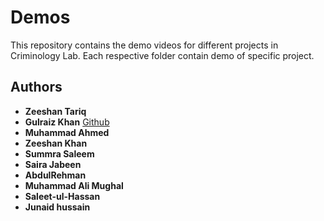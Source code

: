 # Demos
This repository contains the demo videos for different projects in Criminology Lab. Each respective folder contain demo of specific project.
## Authors

* **Zeeshan Tariq**
* **Gulraiz Khan**  [Github](https://github.com/gulraizk94)
* **Muhammad Ahmed** 
* **Zeeshan Khan**
* **Summra Saleem**
* **Saira Jabeen**
* **AbdulRehman**
* **Muhammad Ali Mughal**
* **Saleet-ul-Hassan**
* **Junaid hussain**
